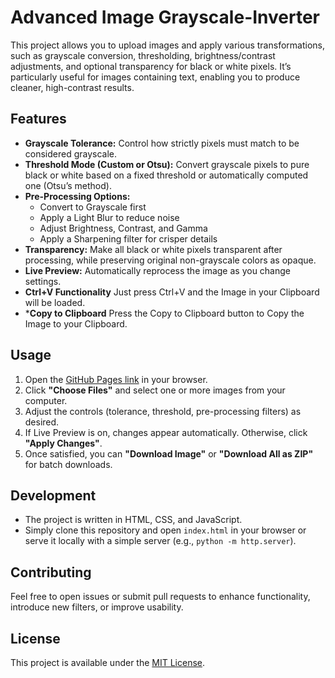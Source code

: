 # Advanced Image Grayscale-Inverter

This project allows you to upload images and apply various transformations, such as grayscale conversion, thresholding, brightness/contrast adjustments, and optional transparency for black or white pixels. It’s particularly useful for images containing text, enabling you to produce cleaner, high-contrast results.

## Features
- **Grayscale Tolerance:** Control how strictly pixels must match to be considered grayscale.
- **Threshold Mode (Custom or Otsu):** Convert grayscale pixels to pure black or white based on a fixed threshold or automatically computed one (Otsu’s method).
- **Pre-Processing Options:**  
  - Convert to Grayscale first  
  - Apply a Light Blur to reduce noise  
  - Adjust Brightness, Contrast, and Gamma  
  - Apply a Sharpening filter for crisper details
- **Transparency:** Make all black or white pixels transparent after processing, while preserving original non-grayscale colors as opaque.
- **Live Preview:** Automatically reprocess the image as you change settings.
- **Ctrl+V Functionality** Just press Ctrl+V and the Image in your Clipboard will be loaded.
- ***Copy to Clipboard** Press the Copy to Clipboard button to Copy the Image to your Clipboard. 
 
## Usage
1. Open the [GitHub Pages link](https://Cr4nkyBobbyHD.github.io/Image-Grayscale-Inverter/) in your browser.
2. Click **"Choose Files"** and select one or more images from your computer.
3. Adjust the controls (tolerance, threshold, pre-processing filters) as desired.
4. If Live Preview is on, changes appear automatically. Otherwise, click **"Apply Changes"**.
5. Once satisfied, you can **"Download Image"** or **"Download All as ZIP"** for batch downloads.

## Development
- The project is written in HTML, CSS, and JavaScript.
- Simply clone this repository and open `index.html` in your browser or serve it locally with a simple server (e.g., `python -m http.server`).

## Contributing
Feel free to open issues or submit pull requests to enhance functionality, introduce new filters, or improve usability.

## License
This project is available under the [MIT License](LICENSE).
